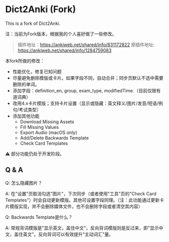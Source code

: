 # Dict2Anki (Fork)

This is a fork of Dict2Anki.

注：当前为Fork版本，根据我的个人喜好做了一些修改。
> 插件地址：https://ankiweb.net/shared/info/831172822 原插件地址: https://ankiweb.net/shared/info/1284759083

本fork所做的修改：

* 性能优化，修复已知问题
* 尽量避免删除模版或卡片。如果字段不同，自动合并；同步页默认不选中需要删除的单词。
* 添加字段：definition_en, group, exam_type, modifiedTime.（目前仅限有道词典）
* 改用4.x卡片模版；支持卡片设置（显示或隐藏：英文释义/图片/发音/短语/例句/考试类型）
* 添加其他功能
    - Download Missing Assets
    - Fill Missing Values
    - Export Audio (macOS only)
    - Add/Delete Backwards Template
    - Check Card Templates

⚠️ 部分功能仍处于开发阶段。

## Q & A

Q: 怎么隐藏图片？

A: 在"设置"页取消勾选"图片"，下次同步（或者使用"工具"页的"Check Card Templates"）时会自动更新模版。其他可设置字段同理。（注：此功能通过更新卡片模版实现，并不会删除媒体文件，也不会删除字段或者清空其内容）

Q: Backwards Template是什么？

A: 常规背词模版是"显示英文，盖住中文"，反向背词模版则是反过来，即"显示中文，盖住英文"。反向背词可以有效提升"主动词汇"量。